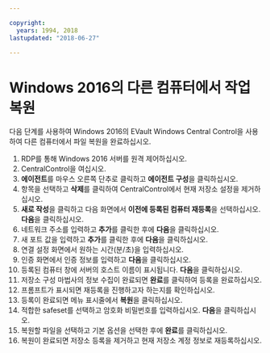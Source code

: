 ```yaml
---

copyright:
  years: 1994, 2018
lastupdated: "2018-06-27"

---
```


# Windows 2016의 다른 컴퓨터에서 작업 복원 

다음 단계를 사용하여 Windows 2016의 EVault Windows Central Control을 사용하여 다른 컴퓨터에서 파일 복원을 완료하십시오.

1. RDP를 통해 Windows 2016 서버를 원격 제어하십시오.
2. CentralControl을 여십시오.
3. **에이전트**를 마우스 오른쪽 단추로 클릭하고 **에이전트 구성**을 클릭하십시오.
4. 항목을 선택하고 **삭제**를 클릭하여 CentralControl에서 현재 저장소 설정을 제거하십시오.
5. **새로 작성**을 클릭하고 다음 화면에서 **이전에 등록된 컴퓨터 재등록**을 선택하십시오. **다음**을 클릭하십시오.
6. 네트워크 주소를 입력하고 **추가**를 클릭한 후에 **다음**을 클릭하십시오.
7. 새 포트 값을 입력하고 **추가**를 클릭한 후에 **다음**을 클릭하십시오.
8. 연결 설정 화면에서 원하는 시간(분/초)을 입력하십시오. 
9. 인증 화면에서 인증 정보를 입력하고 **다음**을 클릭하십시오.
10. 등록된 컴퓨터 창에 서버의 호스트 이름이 표시됩니다. **다음**을 클릭하십시오.
11.	저장소 구성 마법사의 정보 수집이 완료되면 **완료**를 클릭하여 등록을 완료하십시오.
12. 프롬프트가 표시되면 재등록을 진행하고자 하는지를 확인하십시오.
13. 등록이 완료되면 메뉴 표시줄에서 **복원**을 클릭하십시오. 
9.	적합한 safeset를 선택하고 암호화 비밀번호를 입력하십시오. **다음**을 클릭하십시오.
10.	복원할 파일을 선택하고 기본 옵션을 선택한 후에 **완료**를 클릭하십시오. 
11.	복원이 완료되면 저장소 등록을 제거하고 현재 저장소 계정 정보로 재등록하십시오. 
